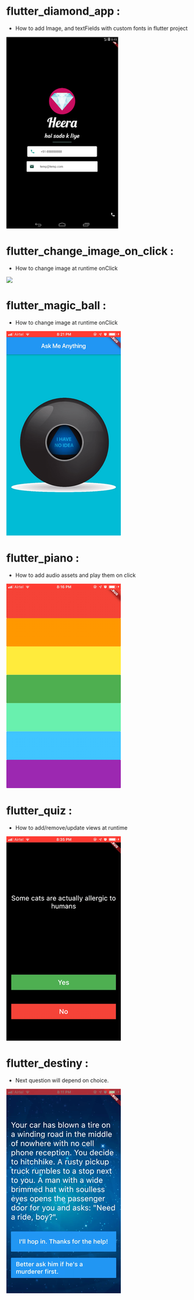 # flutter_diamond_app : 

- How to add Image, and textFields with custom fonts in flutter project

![img](https://github.com/NehaKushwah993/Flutter_Study/blob/master/diamond_screen.png)


# flutter_change_image_on_click : 

- How to change image at runtime onClick

![](https://github.com/NehaKushwah993/Flutter_Study/blob/master/dice.gif)


# flutter_magic_ball :

- How to change image at runtime onClick

![](https://github.com/NehaKushwah993/Flutter_Study/blob/master/magic_ball.gif)


# flutter_piano :

- How to add audio assets and play them on click

![](https://github.com/NehaKushwah993/Flutter_Study/blob/master/piano.gif)


# flutter_quiz :

- How to add/remove/update views at runtime

![](https://github.com/NehaKushwah993/Flutter_Study/blob/master/quiz.gif)


# flutter_destiny :

- Next question will depend on choice.

![](https://github.com/NehaKushwah993/Flutter_Study/blob/master/destiny.gif)
